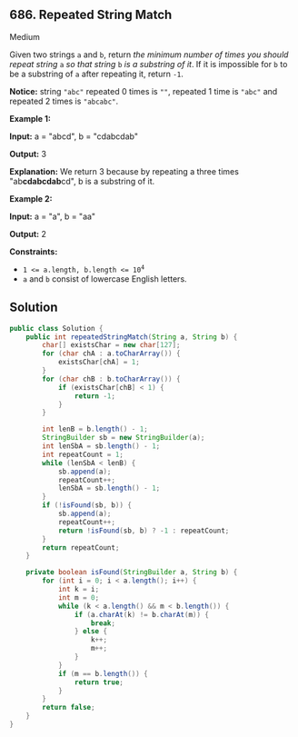 ## 686\. Repeated String Match

Medium

Given two strings `a` and `b`, return _the minimum number of times you should repeat string_ `a` _so that string_ `b` _is a substring of it_. If it is impossible for `b` to be a substring of `a` after repeating it, return `-1`.

**Notice:** string `"abc"` repeated 0 times is `""`, repeated 1 time is `"abc"` and repeated 2 times is `"abcabc"`.

**Example 1:**

**Input:** a = "abcd", b = "cdabcdab"

**Output:** 3

**Explanation:** We return 3 because by repeating a three times "ab**cdabcdab**cd", b is a substring of it.

**Example 2:**

**Input:** a = "a", b = "aa"

**Output:** 2

**Constraints:**

*   <code>1 <= a.length, b.length <= 10<sup>4</sup></code>
*   `a` and `b` consist of lowercase English letters.

## Solution

```java
public class Solution {
    public int repeatedStringMatch(String a, String b) {
        char[] existsChar = new char[127];
        for (char chA : a.toCharArray()) {
            existsChar[chA] = 1;
        }
        for (char chB : b.toCharArray()) {
            if (existsChar[chB] < 1) {
                return -1;
            }
        }

        int lenB = b.length() - 1;
        StringBuilder sb = new StringBuilder(a);
        int lenSbA = sb.length() - 1;
        int repeatCount = 1;
        while (lenSbA < lenB) {
            sb.append(a);
            repeatCount++;
            lenSbA = sb.length() - 1;
        }
        if (!isFound(sb, b)) {
            sb.append(a);
            repeatCount++;
            return !isFound(sb, b) ? -1 : repeatCount;
        }
        return repeatCount;
    }

    private boolean isFound(StringBuilder a, String b) {
        for (int i = 0; i < a.length(); i++) {
            int k = i;
            int m = 0;
            while (k < a.length() && m < b.length()) {
                if (a.charAt(k) != b.charAt(m)) {
                    break;
                } else {
                    k++;
                    m++;
                }
            }
            if (m == b.length()) {
                return true;
            }
        }
        return false;
    }
}
```